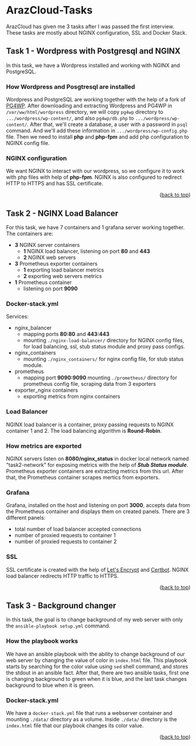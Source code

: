 # ArazCloud-Tasks
ArazCloud has given me 3 tasks after I was passed the first interview. These tasks are mostly about NGINX configuration, SSL and Docker Stack.
## Task 1 - Wordpress with Postgresql and NGINX
In this task, we have a Wordpress installed and working with NGINX and PostgreSQL.
### How Wordpress and Posgtresql are installed
Wordpress and PostgreSQL are working together with the help of a fork of [PG4WP](https://github.com/kevinoid/postgresql-for-wordpress).
After downloading and extracting Wordpress and PG4WP in `/var/ww/html/wordpress` directory, we will copy `pg4wp` directory to `.../wordpress/wp-content/`, and also `pg4wp/db.php` to `.../wordpress/wp-content/`.
After that, we'll create a database, a user with a password in `psql` command. And we'll add these information in `.../wordpress/wp-config.php` file.
Then we need to install **php** and **php-fpm** and add php configuration to NGINX config file.
### NGINX configuration
We want NGINX to interact with our wordpress, so we configure it to work with php files with help of **php-fpm**. NGINX is also configured to redirect HTTP to HTTPS and has SSL certificate.

<p align="right">(<a href="#top">back to top</a>)</p>

## Task 2 - NGINX Load Balancer
For this task, we have 7 containers and 1 grafana server working together.
The containers are:
* **3** NGINX server containers
  * **1** NGINX load balancer, listening on port **80** and **443**
  * **2** NGINX web servers
* **3** Prometheus exporter containers
	* **1** exporting load balancer metrics
	* **2** exporting web servers metrics
* **1** Prometheus container
	*  listening on port **9090**

### Docker-stack.yml
Services:
* nginx_balancer
	* mapping ports **80:80** and **443:443**
	* mounting `./nginx-load-balancer/` directory for NGINX config files, for load balancing, ssl, stub status module and proxy pass configs.
* nginx_containers
	* mounting `./nginx_containers/` for nginx config file, for stub status module.
* prometheus
	* mapping port **9090:9090**
	mounting `./prometheus/` directory for prometheus config file, scraping data from 3 exporters
* exporter_nginx containers
	* exporting metrics from nginx containers
	
### Load Balancer
NGINX load balancer is a container, proxy passing requests to NGINX container 1 and 2. The load balancing algorithm is **Round-Robin**.
### How metrics are exported
NGINX servers listen on **8080/nginx_status** in docker local network named "task2-network" for exposing metrics with the help of ***Stub Status module***. Prometheus exporter containers are extracting metrics from this url. After that, the Prometheus container scrapes mertics from exporters.
### Grafana
Grafana, installed on the host and listening on port **3000**, accepts data from the Prometheus container and displays them on created panels. There are 3 different panels:
* total number of load balancer accepted connections
* number of proxied requests to container 1
* number of proxied requests to container 2

### SSL
SSL certificate is created with the help of [Let's Encrypt](https://letsencrypt.org/) and [Certbot](https://github.com/certbot/certbot).
NGINX load balancer redirects HTTP traffic to HTTPS.

<p align="right">(<a href="#top">back to top</a>)</p>

## Task 3 - Background changer
In this task, the goal is to change background of my web server with only the `ansible-playbook setup.yml` command.
### How the playbook works
We have an ansible playbook with the ability to change background of our web server by changing the value of color in `index.html` file.
This playbook starts by searching for the color value using `sed` shell command, and stores the stdout in an ansible fact. After that, there are two ansible tasks, first one is changing background to green when it is blue, and the last task changes background to blue when it is green.
### Docker-stack.yml
We have a `docker-stack.yml` file that runs a webserver container and mounting `./data/` directory as a volume. Inside `./data/` directory is the `index.html` file that our playbook changes its color value.

<p align="right">(<a href="#top">back to top</a>)</p>
